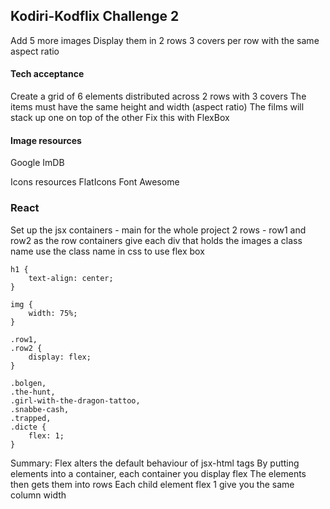 
## Kodiri-Kodflix Challenge 2

Add 5 more images
Display them in 2 rows 
3 covers per row with the same aspect ratio

#### Tech acceptance
Create a grid of 6 elements 
distributed across 2 rows 
with 3 covers
The items must have the same height and width (aspect ratio)
The films will stack up one on top of the other
Fix this with FlexBox


#### Image resources
Google
ImDB

Icons resources
FlatIcons
Font Awesome


### React

Set up the jsx containers - main for the whole project
2 rows - row1 and row2 as the row containers
give each div that holds the images a class name
use the class name in css to use flex box

```
h1 {
    text-align: center;
}

img {
    width: 75%;
}

.row1,
.row2 {
    display: flex;
}

.bolgen,
.the-hunt,
.girl-with-the-dragon-tattoo,
.snabbe-cash,
.trapped,
.dicte {
    flex: 1;
}
```

Summary:
Flex alters the default behaviour of jsx-html tags
By putting elements into a container, each container you display flex
The elements then gets them into rows
Each child element flex 1 give you the same column width

